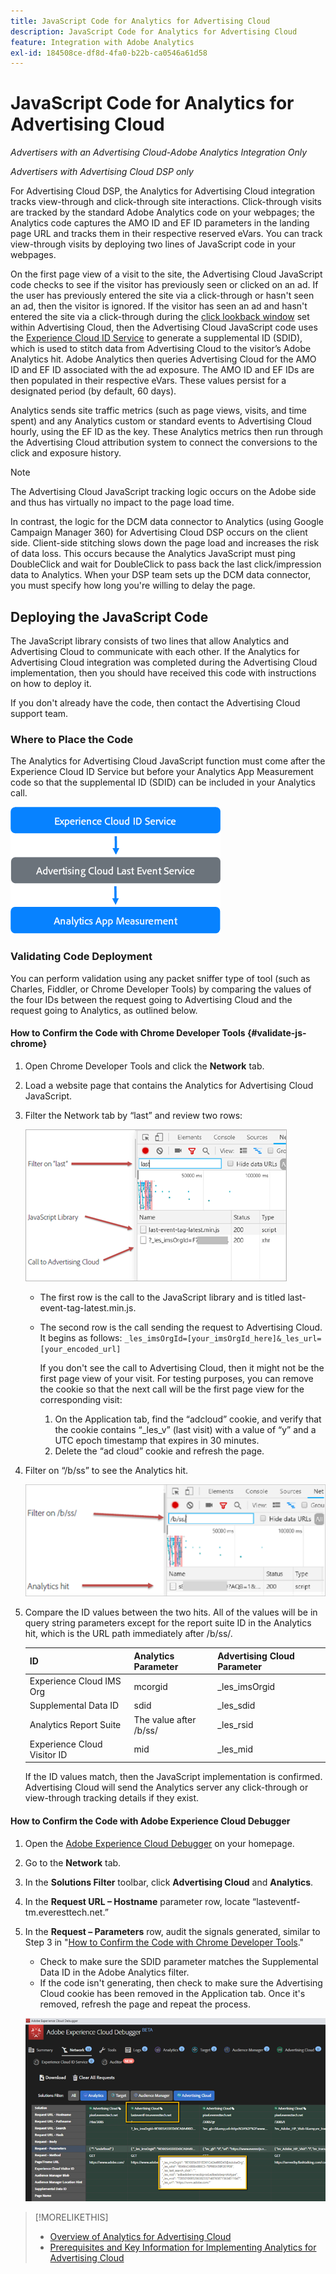 ```yaml
---
title: JavaScript Code for Analytics for Advertising Cloud
description: JavaScript Code for Analytics for Advertising Cloud
feature: Integration with Adobe Analytics
exl-id: 184508ce-df8d-4fa0-b22b-ca0546a61d58
---
```

# JavaScript Code for Analytics for Advertising Cloud

*Advertisers with an Advertising Cloud-Adobe Analytics Integration Only*

*Advertisers with Advertising Cloud DSP only*

For Advertising Cloud DSP, the Analytics for Advertising Cloud integration tracks view-through and click-through site interactions. Click-through visits are tracked by the standard Adobe Analytics code on your webpages; the Analytics code captures the AMO ID and EF ID parameters in the landing page URL and tracks them in their respective reserved eVars. You can track view-through visits by deploying two lines of JavaScript code in your webpages.

On the first page view of a visit to the site, the Advertising Cloud JavaScript code checks to see if the visitor has previously seen or clicked on an ad. If the user has previously entered the site via a click-through or hasn't seen an ad, then the visitor is ignored. If the visitor has seen an ad and hasn't entered the site via a click-through during the [click lookback window](/help/integrations/analytics/prerequisites.md#lookback-a4adc) set within Advertising Cloud, then the Advertising Cloud JavaScript code uses the [Experience Cloud ID Service](https://experienceleague.adobe.com/docs/id-service/using/home.html) to generate a supplemental ID (SDID), which is used to stitch data from Advertising Cloud to the visitor’s Adobe Analytics hit. Adobe Analytics then queries Advertising Cloud for the AMO ID and EF ID associated with the ad exposure. The AMO ID and EF IDs are then populated in their respective eVars. These values persist for a designated period (by default, 60 days).

Analytics sends site traffic metrics (such as page views, visits, and time spent) and any Analytics custom or standard events to Advertising Cloud hourly, using the EF ID as the key. These Analytics metrics then run through the Advertising Cloud attribution system to connect the conversions to the click and exposure history.

>[!NOTE]
>
>The Advertising Cloud JavaScript tracking logic occurs on the Adobe side and thus has virtually no impact to the page load time.
>
>In contrast, the logic for the DCM data connector to Analytics (using Google Campaign Manager 360) for Advertising Cloud DSP occurs on the client side. Client-side stitching slows down the page load and increases the risk of data loss. This occurs because the Analytics JavaScript must ping DoubleClick and wait for DoubleClick to pass back the last click/impression data to Analytics. When your DSP team sets up the DCM data connector, you must specify how long you're willing to delay the page.

## Deploying the JavaScript Code

The JavaScript library consists of two lines that allow Analytics and Advertising Cloud to communicate with each other. If the Analytics for Advertising Cloud integration was completed during the Advertising Cloud implementation, then you should have received this code with instructions on how to deploy it.

If you don't already have the code, then contact the Advertising Cloud support team.

### Where to Place the Code

The Analytics for Advertising Cloud JavaScript function must come after the Experience Cloud ID Service but before your Analytics App Measurement code so that the supplemental ID (SDID) can be included in your Analytics call.

![Code placement](/help/integrations/assets/a4adc-code-placement.png)

### Validating Code Deployment

You can perform validation using any packet sniffer type of tool (such as Charles, Fiddler, or Chrome Developer Tools) by comparing the values of the four IDs between the request going to Advertising Cloud and the request going to Analytics, as outlined below.

#### How to Confirm the Code with Chrome Developer Tools {#validate-js-chrome}

1. Open Chrome Developer Tools and click the **Network** tab.
1. Load a website page that contains the Analytics for Advertising Cloud JavaScript.
1. Filter the Network tab by “last” and review two rows:

     ![Filtering on last](/help/integrations/assets/a4adc-code-validation-filter-last.png)

     * The first row is the call to the JavaScript library and is titled last-event-tag-latest.min.js.
     * The second row is the call sending the request to Advertising Cloud. It begins as follows: `_les_imsOrgId=[your_imsOrgId_here]&_les_url=[your_encoded_url]`
     
         If you don't see the call to Advertising Cloud, then it might not be the first page view of your visit. For testing purposes, you can remove the cookie so that the next call will be the first page view for the corresponding visit:
         
          1. On the Application tab, find the “adcloud” cookie, and verify that the cookie contains “_les_v” (last visit) with a value of “y” and a UTC epoch timestamp that expires in 30 minutes.
          1. Delete the “ad cloud” cookie and refresh the page.
1. Filter on “/b/ss” to see the Analytics hit.

     ![Filtering on /b/ss](/help/integrations/assets/a4adc-code-validation-filter-bss.png)

1. Compare the ID values between the two hits. All of the values will be in query string parameters except for the report suite ID in the Analytics hit, which is the URL path immediately after /b/ss/.

     | ID | Analytics Parameter | Advertising Cloud Parameter |
     |--- |--- |--- |
     | Experience Cloud IMS Org | mcorgid | _les_imsOrgid |
     | Supplemental Data ID | sdid | _les_sdid |
     | Analytics Report Suite | The value after /b/ss/ | _les_rsid |
     | Experience Cloud Visitor ID | mid | _les_mid |

     If the ID values match, then the JavaScript implementation is confirmed. Advertising Cloud will send the Analytics server any click-through or view-through tracking details if they exist.

#### How to Confirm the Code with Adobe Experience Cloud Debugger

1. Open the [Adobe Experience Cloud Debugger](https://experienceleague.adobe.com/docs/debugger/using/run-debugger.html) on your homepage.
1. Go to the **Network** tab.
1. In the **Solutions Filter** toolbar, click **Advertising Cloud** and **Analytics**.
1. In the **Request URL – Hostname** parameter row, locate “lasteventf-tm.everesttech.net.”
1. In the **Request – Parameters** row, audit the signals generated, similar to Step 3 in "[How to Confirm the Code with Chrome Developer Tools](#validate-js-chrome)."
     * Check to make sure the SDID parameter matches the Supplemental Data ID in the Adobe Analytics filter.
     * If the code isn't generating, then check to make sure the Advertising Cloud cookie has been removed in the Application tab. Once it's removed, refresh the page and repeat the process.

     ![Auditing Analytics for Advertising Cloud JavaScript code in Experience Cloud Debugger](/help/integrations/assets/a4adc-js-audit-debugger.png)

>[!MORELIKETHIS]
>
>* [Overview of Analytics for Advertising Cloud](overview.md)
>* [Prerequisites and Key Information for Implementing Analytics for Advertising Cloud](prerequisites.md)
